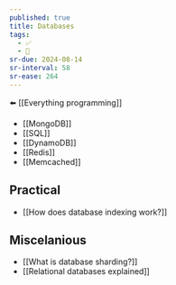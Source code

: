 ```yaml
---
published: true
title: Databases
tags:
  - ✅
  - 🧭
sr-due: 2024-08-14
sr-interval: 58
sr-ease: 264
---
```

⬅️ [[Everything programming]]

- [[MongoDB]]
- [[SQL]]
- [[DynamoDB]]
- [[Redis]]
- [[Memcached]]

## Practical
- [[How does database indexing work?]]

## Miscelanious
- [[What is database sharding?]]
- [[Relational databases explained]]
